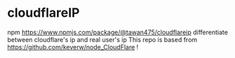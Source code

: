 # cloudflareIP
npm https://www.npmjs.com/package/@tawan475/cloudflareip
differentiate between cloudflare's ip and real user's ip
This repo is based from https://github.com/keverw/node_CloudFlare !
